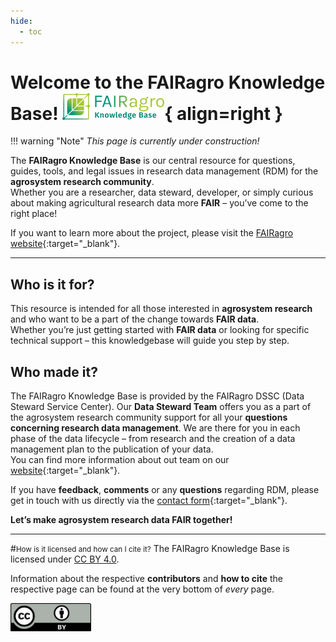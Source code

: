```yaml
---
hide:
  - toc
---
```


# Welcome to the FAIRagro Knowledge Base! ![Logo Knowledge Base](./assets/FAIRagro_Knowledgebase_Logo-v11.png){ align=right }


!!! warning "Note"
    _This page is currently under construction!_


The **FAIRagro Knowledge Base** is our central resource for questions, guides, tools, and legal issues in research data management (RDM) for the **agrosystem research community**.  
Whether you are a researcher, data steward, developer, or simply curious about making agricultural research data more **FAIR** – you’ve come to the right place!

If you want to learn more about the project, please visit the [FAIRagro website](https://fairagro.net){:target="_blank"}.

---

## Who is it for?
This resource is intended for all those interested in **agrosystem research** and who want to be a part of the change towards **FAIR data**.  
Whether you’re just getting started with **FAIR data** or looking for specific technical support – this knowledgebase will guide you step by step.


## Who made it?
The FAIRagro Knowledge Base is provided by the FAIRagro DSSC (Data Steward Service Center).
Our **Data Steward Team** offers you as a part of the agrosystem research community support for all your **questions concerning research data management**.
We are there for you in each phase of the data lifecycle – from research and the creation of a data management plan to the publication of your data.  
You can find more information about out team on our [website](https://fairagro.net/en/helpdesk/){:target="_blank"}.

If you have **feedback**, **comments** or any **questions** regarding RDM, please get in touch with us directly via the [contact form](https://fairagro.net/en/helpdesk/#helpdesk-form){:target="_blank"}.

**Let’s make agrosystem research data FAIR together!**



---
#<small>How is it licensed and how can I cite it?</small>
The FAIRagro Knowledge Base is licensed under [CC BY 4.0](https://creativecommons.org/licenses/by/4.0/).

Information about the respective **contributors** and **how to cite** the respective page can be found at the very bottom of *every* page.

[![CC BY Logo](./images/cc-by.png)](https://creativecommons.org/licenses/by/4.0/)
